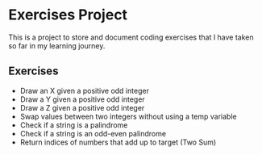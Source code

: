 # Exercises Project
This is a project to store and document coding exercises that I have taken so far in my learning journey.

## Exercises
* Draw an X given a positive odd integer
* Draw a Y given a positive odd integer
* Draw a Z given a positive odd integer
* Swap values between two integers without using a temp variable
* Check if a string is a palindrome
* Check if a string is an odd-even palindrome
* Return indices of numbers that add up to target (Two Sum)